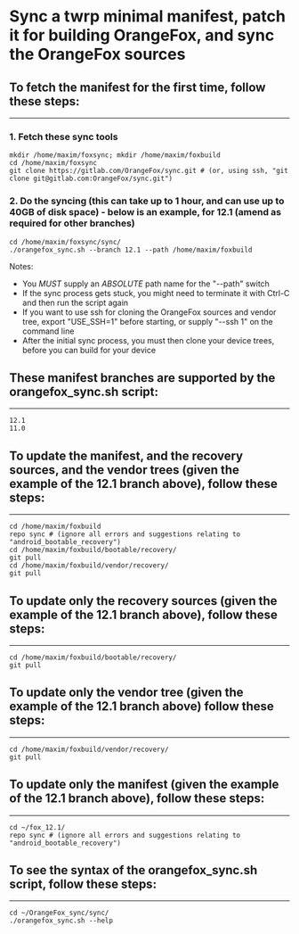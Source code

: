 # Sync a twrp minimal manifest, patch it for building OrangeFox, and sync the OrangeFox sources

## To fetch the manifest for the first time, follow these steps: ##
------------------------------------

### 1. Fetch these sync tools ###
	mkdir /home/maxim/foxsync; mkdir /home/maxim/foxbuild
	cd /home/maxim/foxsync
	git clone https://gitlab.com/OrangeFox/sync.git # (or, using ssh, "git clone git@gitlab.com:OrangeFox/sync.git")

### 2. Do the syncing (this can take up to 1 hour, and can use up to 40GB of disk space) - below is an example, for 12.1 (amend as required for other branches) ##
	cd /home/maxim/foxsync/sync/
	./orangefox_sync.sh --branch 12.1 --path /home/maxim/foxbuild
Notes:
- You *MUST* supply an *ABSOLUTE* path name for the "--path" switch
- If the sync process gets stuck, you might need to terminate it with Ctrl-C and then run the script again
- If you want to use ssh for cloning the OrangeFox sources and vendor tree, export "USE_SSH=1" before starting, or supply "--ssh 1" on the command line
- After the initial sync process, you must then clone your device trees, before you can build for your device

## These manifest branches are supported by the orangefox_sync.sh script: ##
----------------------------------
	12.1
	11.0

## To update the manifest, and the recovery sources, and the vendor trees (given the example of the 12.1 branch above), follow these steps: ##
----------------------------------
	cd /home/maxim/foxbuild
	repo sync # (ignore all errors and suggestions relating to "android_bootable_recovery")
	cd /home/maxim/foxbuild/bootable/recovery/
	git pull
	cd /home/maxim/foxbuild/vendor/recovery/
	git pull

## To update only the recovery sources (given the example of the 12.1 branch above), follow these steps: ##
----------------------------------
	cd /home/maxim/foxbuild/bootable/recovery/
	git pull

## To update only the vendor tree (given the example of the 12.1 branch above) follow these steps: ##
----------------------------------
	cd /home/maxim/foxbuild/vendor/recovery/
	git pull

## To update only the manifest (given the example of the 12.1 branch above), follow these steps: ##
----------------------------------
	cd ~/fox_12.1/
	repo sync # (ignore all errors and suggestions relating to "android_bootable_recovery")

## To see the syntax of the orangefox_sync.sh script, follow these steps: ##
----------------------------------
	cd ~/OrangeFox_sync/sync/
	./orangefox_sync.sh --help

